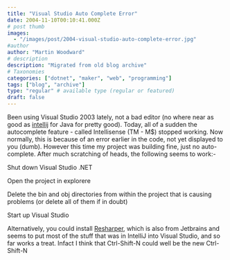 ```yaml
---
title: "Visual Studio Auto Complete Error"
date: 2004-11-10T00:10:41.000Z
# post thumb
images:
  - "/images/post/2004-visual-studio-auto-complete-error.jpg"
#author
author: "Martin Woodward"
# description
description: "Migrated from old blog archive"
# Taxonomies
categories: ["dotnet", "maker", "web", "programming"]
tags: ["blog", "archive"]
type: "regular" # available type (regular or featured)
draft: false
---
```

Been using Visual Studio 2003 lately, not a bad editor (no where near as good as [intellij](http://www.jetbrains.com/idea/) for Java for pretty good).  Today, all of a sudden the autocomplete feature - called Intellisense (TM - M$) stopped working.  Now normally, this is because of an error earlier in the code, not yet displayed to you (dumb).  However this time my project was building fine, just no auto-complete.  After much scratching of heads, the following seems to work:-

Shut down Visual Studio .NET

Open the project in explorere

Delete the bin and obj directories from within the project that is causing problems (or delete all of them if in doubt)

Start up Visual Studio

Alternatively, you could install [Resharper](http://www.jetbrains.com/resharper/), which is also from Jetbrains and seems to put most of the stuff that was in IntelliJ into Visual Studio, and so far works a treat.  Infact I think that Ctrl-Shift-N could well be the new Ctrl-Shift-N